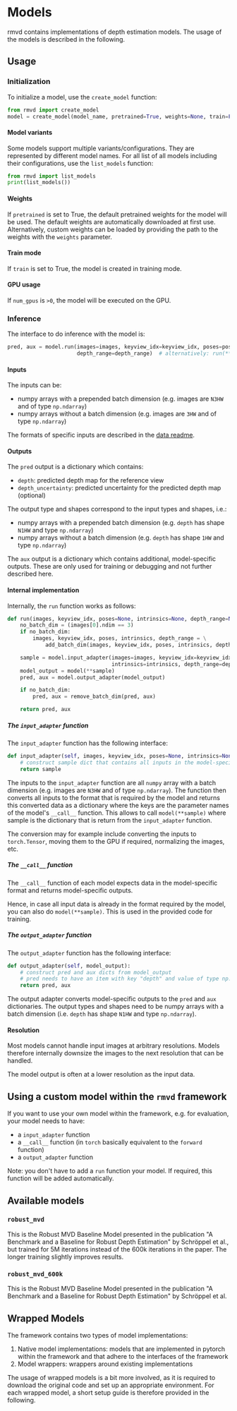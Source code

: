 # Models

rmvd contains implementations of depth estimation models. The usage of the models is described in the following.

## Usage

### Initialization

To initialize a model, use the `create_model` function:
```python
from rmvd import create_model
model = create_model(model_name, pretrained=True, weights=None, train=False, num_gpus=1)  # optional: model-specific parameters
```

#### Model variants
Some models support multiple variants/configurations. They are represented by different model names. 
For all list of all models including their configurations, use the `list_models` function:
```python
from rmvd import list_models
print(list_models())
```

#### Weights

If `pretrained` is set to True, the default pretrained weights for the model will be used. The default weights
are automatically downloaded at first use. 
Alternatively, custom weights can be loaded by providing the path to the weights with the `weights` parameter.

#### Train mode

If `train` is set to True, the model is created in training mode.

#### GPU usage

If `num_gpus` is `>0`, the model will be executed on the GPU.

### Inference
The interface to do inference with the model is:
```python
pred, aux = model.run(images=images, keyview_idx=keyview_idx, poses=poses, intrinsics=intrinsics, 
                      depth_range=depth_range)  # alternatively: run(**sample)
```

#### Inputs
The inputs can be:
- numpy arrays with a prepended batch dimension  (e.g. images are `N3HW` and of type `np.ndarray`)
- numpy arrays without a batch dimension (e.g. images are `3HW` and of type `np.ndarray`)

The formats of specific inputs are described in the [data readme](../data/README.md).

#### Outputs
The `pred` output is a dictionary which contains:
- `depth`: predicted depth map for the reference view
- `depth_uncertainty`: predicted uncertainty for the predicted depth map (optional)

The output type and shapes correspond to the input types and shapes, i.e.:
- numpy arrays with a prepended batch dimension  (e.g. `depth` has shape `N1HW` and type `np.ndarray`)
- numpy arrays without a batch dimension (e.g. `depth` has shape `1HW` and type `np.ndarray`)

The `aux` output is a dictionary which contains additional, model-specific outputs. These are only used for training 
or debugging and not further described here.

#### Internal implementation

Internally, the `run` function works as follows:
```python
def run(images, keyview_idx, poses=None, intrinsics=None, depth_range=None):
    no_batch_dim = (images[0].ndim == 3)
    if no_batch_dim:
        images, keyview_idx, poses, intrinsics, depth_range = \
            add_batch_dim(images, keyview_idx, poses, intrinsics, depth_range)

    sample = model.input_adapter(images=images, keyview_idx=keyview_idx, poses=poses,
                                 intrinsics=intrinsics, depth_range=depth_range)
    model_output = model(**sample)
    pred, aux = model.output_adapter(model_output)

    if no_batch_dim:
        pred, aux = remove_batch_dim(pred, aux)

    return pred, aux
```

##### The `input_adapter` function

The `input_adapter` function has the following interface: 
```python
def input_adapter(self, images, keyview_idx, poses=None, intrinsics=None, depth_range=None):
    # construct sample dict that contains all inputs in the model-specific format: sample = {..}
    return sample
```
The inputs to the `input_adapter` function are all `numpy` array with a batch dimension 
(e.g. images are `N3HW` and of type `np.ndarray`). The function then converts all inputs to the format that
is required by the model and returns this converted data as a dictionary where the keys are the parameter names
of the model's `__call__` function. This allows to call `model(**sample)` where sample is the dictionary that is 
return from the `input_adapter` function.

The conversion may for example include converting the inputs to `torch.Tensor`, moving them to the GPU if required, 
normalizing the images, etc.

##### The `__call__` function
The `__call__` function of each model expects data in the model-specific format and returns model-specific outputs.

Hence, in case all input data is already in the format required by the model, you can also do `model(**sample)`. 
This is used in the provided code for training. 

##### The `output_adapter` function
The `output_adapter` function has the following interface:
```python
def output_adapter(self, model_output):
    # construct pred and aux dicts from model_output
    # pred needs to have an item with key "depth" and value of type np.ndarray and shape N1HW
    return pred, aux
```
The output adapter converts model-specific outputs to the `pred` and `aux` dictionaries. The output types and shapes
need to be numpy arrays with a batch dimension (i.e. `depth` has shape `N1HW` and type `np.ndarray`). 

#### Resolution
Most models cannot handle input images at arbitrary resolutions. Models therefore internally downsize the images to
the next resolution that can be handled. 

The model output is often at a lower resolution as the input data.

## Using a custom model within the `rmvd` framework

If you want to use your own model within the framework, e.g. for evaluation, your model needs to have:
- a `input_adapter` function
- a `__call__` function (in `torch` basically equivalent to the `forward` function) 
- a `output_adapter` function

Note: you don't have to add a `run` function your model. If required, this function will be added automatically.

## Available models

### `robust_mvd`
This is the Robust MVD Baseline Model presented in the publication 
"A Benchmark and a Baseline for Robust Depth Estimation" by Schröppel et al., but trained for 5M iterations instead
of the 600k iterations in the paper. The longer training slightly improves results. 

### `robust_mvd_600k`
This is the Robust MVD Baseline Model presented in the publication 
"A Benchmark and a Baseline for Robust Depth Estimation" by Schröppel et al.

## Wrapped Models

The framework contains two types of model implementations:
1. Native model implementations: models that are implemented in pytorch within the framework and that 
adhere to the interfaces of the framework
2. Model wrappers: wrappers around existing implementations

The usage of wrapped models is a bit more involved, as it is required to download the original code 
and set up an appropriate environment. For each wrapped model, a short setup guide is therefore provided in the 
following.
